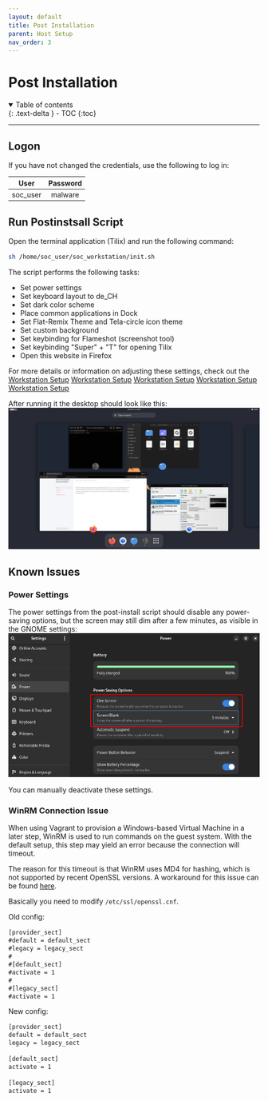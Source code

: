 ```yaml
---
layout: default
title: Post Installation
parent: Host Setup
nav_order: 3
---
```


# Post Installation

<details open markdown="block">
  <summary>
    Table of contents
  </summary>
  {: .text-delta }
- TOC
{:toc}
</details>

---

## Logon

If you have not changed the credentials, use the following to log in:

| User | Password |
|:-----:|:-----:|
| soc_user | malware |

## Run Postinstsall Script

Open the terminal application (Tilix) and run the following command:

``` bash
sh /home/soc_user/soc_workstation/init.sh
```

The script performs the following tasks:

* Set power settings
* Set keyboard layout to de_CH
* Set dark color scheme
* Place common applications in Dock
* Set Flat-Remix Theme and Tela-circle icon theme
* Set custom background
* Set keybinding for Flameshot (screenshot tool)
* Set keybinding "Super" + "T" for opening Tilix
* Open this website in Firefox

For more details or information on adjusting these settings, check out the
[Workstation Setup](/docs/workstation_setup/adjust_postinstall.md)
[Workstation Setup](../workstation_setup/adjust_postinstall.md)
[Workstation Setup](/docs/workstation_setup/adjust_postinstall)
[Workstation Setup](../workstation_setup/adjust_postinstall)
[Workstation Setup](adjust_postinstall)

After running it the desktop should look like this:
![Desktop Overview](../../assets/images/Desktop.png)

## Known Issues

### Power Settings

The power settings from the post-install script should disable any power-saving options, but the screen may still dim after a few minutes, as visible in the GNOME settings:
![Power Settings](../../assets/images/Powersettings.png)

You can manually deactivate these settings.

### WinRM Connection Issue

When using Vagrant to provision a Windows-based Virtual Machine in a later step, WinRM is used to run commands on the guest system. With the default setup, this step may yield an error because the connection will timeout.

The reason for this timeout is that WinRM uses MD4 for hashing, which is not supported by recent OpenSSL versions. A workaround for this issue can be found [here](https://github.com/hashicorp/vagrant/issues/13076#issuecomment-1439388860).

Basically you need to modify `/etc/ssl/openssl.cnf`.

Old config:

```shell
[provider_sect]
#default = default_sect
#legacy = legacy_sect
#
#[default_sect]
#activate = 1
#
#[legacy_sect]
#activate = 1
```

New config:

```shell
[provider_sect]
default = default_sect
legacy = legacy_sect

[default_sect]
activate = 1

[legacy_sect]
activate = 1
```
